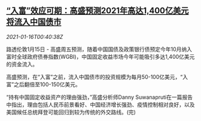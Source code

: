 <!--1610758512000-->
[“入富”效应可期：高盛预测2021年高达1,400亿美元将流入中国债市](https://cn.reuters.com/article/gs-ftse-china-bond-inflow-0116-idCNKBS29L00V)
------

<div><i>2021-01-16T00:40:38Z</i></div><p>路透伦敦1月15日 - 高盛周五预测，随着中国国债及政策银行债预定今年10月纳入富时全球政府债券指数(WGBI)，中国固定收益市场今年可能吸引多达1,400亿美元的资金流入。</p><p>高盛预测，在“入富”之前，流入中国债市的投资规模为每月50-100亿美元，“入富”之后翻倍至100-150亿美元。</p><p>“持有中国固定收益资产的理由强劲，”高盛分析师Danny Suwanapruti在一篇报告中指出，理由包括人民币前景看好、中国经济增长强劲、疫情控制相对良好，以及美国候任总统拜登可能回归到较为传统的外交路线。(完)</p>
